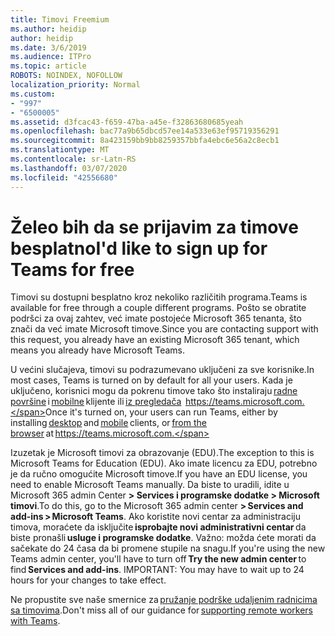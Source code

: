 ```yaml
---
title: Timovi Freemium
ms.author: heidip
author: heidip
ms.date: 3/6/2019
ms.audience: ITPro
ms.topic: article
ROBOTS: NOINDEX, NOFOLLOW
localization_priority: Normal
ms.custom:
- "997"
- "6500005"
ms.assetid: d3fcac43-f659-47ba-a45e-f32863680685yeah
ms.openlocfilehash: bac77a9b65dbcd57ee14a533e63ef95719356291
ms.sourcegitcommit: 8a423159bb9bb8259357bbfa4ebc6e56a2c8ecb1
ms.translationtype: MT
ms.contentlocale: sr-Latn-RS
ms.lasthandoff: 03/07/2020
ms.locfileid: "42556680"
---
```

# <a name="id-like-to-sign-up-for-teams-for-free"></a><span data-ttu-id="3b267-102">Želeo bih da se prijavim za timove besplatno</span><span class="sxs-lookup"><span data-stu-id="3b267-102">I'd like to sign up for Teams for free</span></span>

<span data-ttu-id="3b267-103">Timovi su dostupni besplatno kroz nekoliko različitih programa.</span><span class="sxs-lookup"><span data-stu-id="3b267-103">Teams is available for free through a couple different programs.</span></span> <span data-ttu-id="3b267-104">Pošto se obratite podršci za ovaj zahtev, već imate postojeće Microsoft 365 tenanta, što znači da već imate Microsoft timove.</span><span class="sxs-lookup"><span data-stu-id="3b267-104">Since you are contacting support with this request, you already have an existing Microsoft 365 tenant, which means you already have Microsoft Teams.</span></span>

<span data-ttu-id="3b267-105">U većini slučajeva, timovi su podrazumevano uključeni za sve korisnike.</span><span class="sxs-lookup"><span data-stu-id="3b267-105">In most cases, Teams is turned on by default for all your users.</span></span> <span data-ttu-id="3b267-106">Kada je uključeno, korisnici mogu da pokrenu timove tako što instaliraju [radne površine](https://office.visualstudio.com/MAX/_workitems/edit/desktop) i [mobilne](https://office.visualstudio.com/MAX/_workitems/edit/desktop) klijente ili [iz pregledača](https://docs.microsoft.com/en-us/MicrosoftTeams/get-clients#mobile-clients)  https://teams.microsoft.com.</span><span class="sxs-lookup"><span data-stu-id="3b267-106">Once it's turned on, your users can run Teams, either by installing [desktop](https://office.visualstudio.com/MAX/_workitems/edit/desktop) and [mobile](https://office.visualstudio.com/MAX/_workitems/edit/desktop) clients, or [from the browser](https://docs.microsoft.com/en-us/MicrosoftTeams/get-clients#mobile-clients) at https://teams.microsoft.com.</span></span>

<span data-ttu-id="3b267-107">Izuzetak je Microsoft timovi za obrazovanje (EDU).</span><span class="sxs-lookup"><span data-stu-id="3b267-107">The exception to this is Microsoft Teams for Education (EDU).</span></span> <span data-ttu-id="3b267-108">Ako imate licencu za EDU, potrebno je da ručno omogućite Microsoft timove.</span><span class="sxs-lookup"><span data-stu-id="3b267-108">If you have an EDU license, you need to enable Microsoft Teams manually.</span></span> <span data-ttu-id="3b267-109">Da biste to uradili, idite u Microsoft 365 admin Center **> Services i programske dodatke > Microsoft timovi**.</span><span class="sxs-lookup"><span data-stu-id="3b267-109">To do this, go to the Microsoft 365 admin center **> Services and add-ins > Microsoft Teams**.</span></span> <span data-ttu-id="3b267-110">Ako koristite novi centar za administraciju timova, moraćete da isključite **isprobajte novi administrativni centar** da biste pronašli **usluge i programske dodatke**. Važno: možda ćete morati da sačekate do 24 časa da bi promene stupile na snagu.</span><span class="sxs-lookup"><span data-stu-id="3b267-110">If you're using the new Teams admin center, you'll have to turn off **Try the new admin center** to find **Services and add-ins**. IMPORTANT: You may have to wait up to 24 hours for your changes to take effect.</span></span>

<span data-ttu-id="3b267-111">Ne propustite sve naše smernice za [pružanje podrške udaljenim radnicima sa timovima](https://docs.microsoft.com/en-us/MicrosoftTeams/support-remote-work-with-teams).</span><span class="sxs-lookup"><span data-stu-id="3b267-111">Don't miss all of our guidance for [supporting remote workers with Teams](https://docs.microsoft.com/en-us/MicrosoftTeams/support-remote-work-with-teams).</span></span>
